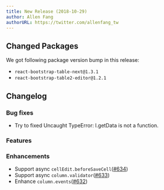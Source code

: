 ```yaml
---
title: New Release (2018-10-29)
author: Allen Fang
authorURL: https://twitter.com/allenfang_tw
---
```


## Changed Packages

We got following package version bump in this release:

* `react-bootstrap-table-next@1.3.1`
* `react-bootstrap-table2-editor@1.2.1`


## Changelog

### Bug fixes
* Try to fixed Uncaught TypeError: l.getData is not a function.


### Features

### Enhancements
* Support async `cellEdit.beforeSaveCell`([#634](https://github.com/react-bootstrap-table/react-bootstrap-table2/pull/634))
* Support async `column.validator`([#633](https://github.com/react-bootstrap-table/react-bootstrap-table2/pull/633))
* Enhance `column.events`([#632](https://github.com/react-bootstrap-table/react-bootstrap-table2/pull/632))